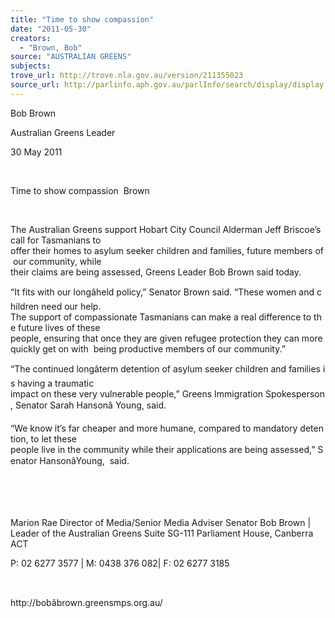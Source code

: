 ```yaml
---
title: "Time to show compassion"
date: "2011-05-30"
creators:
  - "Brown, Bob"
source: "AUSTRALIAN GREENS"
subjects:
trove_url: http://trove.nla.gov.au/version/211355023
source_url: http://parlinfo.aph.gov.au/parlInfo/search/display/display.w3p;query=Id%3A%22media/pressrel/803612%22
---
```


 Bob Brown 

 Australian Greens Leader 

 30 May 2011 

  

 Time to show compassion ­ Brown 

  

 The Australian Greens support Hobart City Council Alderman Jeff Briscoe’s call for Tasmanians to  offer their homes to asylum seeker children and families, future members of our community, while  their claims are being assessed, Greens Leader Bob Brown said today.  

 “It fits with our longâheld policy,” Senator Brown said. “These women and children need our help.  The support of compassionate Tasmanians can make a real difference to the future lives of these  people, ensuring that once they are given refugee protection they can more quickly get on with  being productive members of our community.”  

 “The continued longâterm detention of asylum seeker children and families is having a traumatic  impact on these very vulnerable people,” Greens Immigration Spokesperson, Senator Sarah Hansonâ Young, said. 

 “We know it’s far cheaper and more humane, compared to mandatory detention, to let these  people live in the community while their applications are being assessed,” Senator HansonâYoung,  said. 

  

  

 Marion Rae  Director of Media/Senior Media Adviser  Senator Bob Brown | Leader of the Australian Greens   Suite SG-111 Parliament House, Canberra ACT   

 P: 02 6277 3577 | M: 0438 376 082| F: 02 6277 3185  

  

 http://bobâbrown.greensmps.org.au/ 

